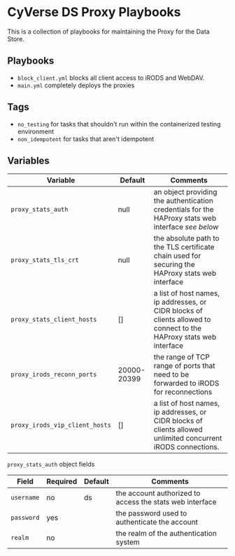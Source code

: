 # CyVerse DS Proxy Playbooks

This is a collection of  playbooks for maintaining the Proxy for the Data Store.

## Playbooks

* `block_client.yml` blocks all client access to iRODS and WebDAV.
* `main.yml` completely deploys the proxies

## Tags

* `no_testing` for tasks that shouldn't run within the containerized testing environment
* `non_idempotent` for tasks that aren't idempotent

## Variables

Variable                       | Default     | Comments
------------------------------ | ----------- | --------
`proxy_stats_auth`             | null        | an object providing the authentication credentials for the HAProxy stats web interface _see below_
`proxy_stats_tls_crt`          | null        | the absolute path to the TLS certificate chain used for securing the HAProxy stats web interface
`proxy_stats_client_hosts`     | []          | a list of host names, ip addresses, or CIDR blocks of clients allowed to connect to the HAProxy stats web interface
`proxy_irods_reconn_ports`     | 20000-20399 | the range of TCP range of ports that need to be forwarded to iRODS for reconnections
`proxy_irods_vip_client_hosts` | []          | a list of host names, ip addresses, or CIDR blocks of clients allowed unlimited concurrent iRODS connections.

`proxy_stats_auth` object fields

Field      | Required | Default | Comments
---------- | -------- | ------- | --------
`username` | no       | ds      | the account authorized to access the stats web interface
`password` | yes      |         | the password used to authenticate the account
`realm`    | no       |         | the realm of the authentication system
